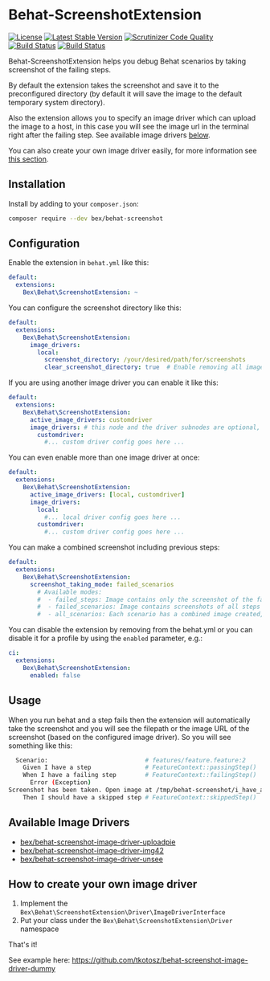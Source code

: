 Behat-ScreenshotExtension
=========================
[![License](https://poser.pugx.org/bex/behat-screenshot/license)](https://packagist.org/packages/bex/behat-screenshot)
[![Latest Stable Version](https://poser.pugx.org/bex/behat-screenshot/version)](https://packagist.org/packages/bex/behat-screenshot)
[![Scrutinizer Code Quality](https://scrutinizer-ci.com/g/elvetemedve/behat-screenshot/badges/quality-score.png?b=master)](https://scrutinizer-ci.com/g/elvetemedve/behat-screenshot/?branch=master)
[![Build Status](https://scrutinizer-ci.com/g/elvetemedve/behat-screenshot/badges/build.png?b=master)](https://scrutinizer-ci.com/g/elvetemedve/behat-screenshot/build-status/master)
[![Build Status](https://travis-ci.org/elvetemedve/behat-screenshot.svg?branch=master)](https://travis-ci.org/elvetemedve/behat-screenshot)

Behat-ScreenshotExtension helps you debug Behat scenarios by taking screenshot of the failing steps.

By default the extension takes the screenshot and save it to the preconfigured directory (by default it will save the image to the default temporary system directory).

Also the extension allows you to specify an image driver which can upload the image to a host, in this case you will see the image url in the terminal right after the failing step. See available image drivers [below](#available-image-drivers).

You can also create your own image driver easily, for more information see [this section](#how-to-create-your-own-image-driver).

Installation
------------

Install by adding to your `composer.json`:

```bash
composer require --dev bex/behat-screenshot
```

Configuration
-------------

Enable the extension in `behat.yml` like this:

```yml
default:
  extensions:
    Bex\Behat\ScreenshotExtension: ~
```

You can configure the screenshot directory like this:
```yml
default:
  extensions:
    Bex\Behat\ScreenshotExtension:
      image_drivers:
        local:
          screenshot_directory: /your/desired/path/for/screenshots
          clear_screenshot_directory: true  # Enable removing all images before each test run. It is false by default.
```

If you are using another image driver you can enable it like this:
```yml
default:
  extensions:
    Bex\Behat\ScreenshotExtension:
      active_image_drivers: customdriver
      image_drivers: # this node and the driver subnodes are optional, if you remove it then the driver's default values will be used
        customdriver:
          #... custom driver config goes here ...
```

You can even enable more than one image driver at once:
```yml
default:
  extensions:
    Bex\Behat\ScreenshotExtension:
      active_image_drivers: [local, customdriver]
      image_drivers:
        local:
          #... local driver config goes here ...
        customdriver:
          #... custom driver config goes here ...
```

You can make a combined screenshot including previous steps:
```yml
default:
  extensions:
    Bex\Behat\ScreenshotExtension:
      screenshot_taking_mode: failed_scenarios
        # Available modes:
        #  - failed_steps: Image contains only the screenshot of the failed step. [Default]
        #  - failed_scenarios: Image contains screenshots of all steps in a failed scenario.
        #  - all_scenarios: Each scenario has a combined image created, regardless of failing or passing.
```

You can disable the extension by removing from the behat.yml or you can disable it for a profile by using the `enabled` parameter, e.g.:
```yml
ci:
  extensions:
    Bex\Behat\ScreenshotExtension:
      enabled: false
```

Usage
-----

When you run behat and a step fails then the extension will automatically take the screenshot and you will see the filepath or the image URL of the screenshot (based on the configured image driver). So you will see something like this:

```bash
  Scenario:                           # features/feature.feature:2
    Given I have a step               # FeatureContext::passingStep()
    When I have a failing step        # FeatureContext::failingStep()
      Error (Exception)
Screenshot has been taken. Open image at /tmp/behat-screenshot/i_have_a_failing_step.png
    Then I should have a skipped step # FeatureContext::skippedStep()
```

Available Image Drivers
-----
- [bex/behat-screenshot-image-driver-uploadpie](https://packagist.org/packages/bex/behat-screenshot-image-driver-uploadpie)
- [bex/behat-screenshot-image-driver-img42](https://packagist.org/packages/bex/behat-screenshot-image-driver-img42)
- [bex/behat-screenshot-image-driver-unsee](https://packagist.org/packages/bex/behat-screenshot-image-driver-unsee)

How to create your own image driver
-----
1. Implement the `Bex\Behat\ScreenshotExtension\Driver\ImageDriverInterface`
1. Put your class under the `Bex\Behat\ScreenshotExtension\Driver` namespace

That's it!

See example here: https://github.com/tkotosz/behat-screenshot-image-driver-dummy
